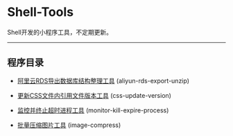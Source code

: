 # Shell-Tools

Shell开发的小程序工具，不定期更新。

---

## 程序目录

* [阿里云RDS导出数据库结构整理工具](https://github.com/xfdipzone/Shell-Tools/tree/master/aliyun-rds-export-unzip) (aliyun-rds-export-unzip)

* [更新CSS文件内引用文件版本工具](https://github.com/xfdipzone/Shell-Tools/tree/master/css-update-version) (css-update-version)

* [监控并终止超时进程工具](https://github.com/xfdipzone/Shell-Tools/tree/master/monitor-kill-expire-process) (monitor-kill-expire-process)

* [批量压缩图片工具](https://github.com/xfdipzone/Shell-Tools/tree/master/image-compress) (image-compress)
